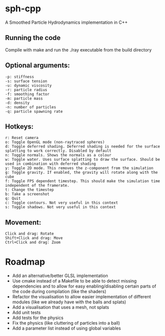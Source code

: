 # sph-cpp
A Smoothed Particle Hydrodynamics implementation in C++

## Running the code
Compile with make and run the ./ray executable from the build directory

## Optional arguments:
    -p: stiffness
    -s: surface tension
    -u: dynamic viscosity
    -r: particle radius
    -f: smoothing factor
    -m: particle mass
    -d: density
    -n: number of particles
    -q: particle spawning rate

## Hotkeys:
    r: Reset camera
    o: Toggle OpenGL mode (non-raytraced spheres)
    d: Toggle deferred shading. Deferred shading is needed for the surface splatting to work correctly. Disabled by default
    n: Toggle normals. Shows the normals as a colour
    w: Toggle water. Uses surface splatting to draw the surface. Should be used in combination with deferred shading
    y: Toggle 2D mode. This removes the z-component from the simulation
    g: Toggle gravity. If enabled, the gravity will rotate along with the cube
    f: Toggle FPS dependent timestep. This should make the simulation time independent of the framerate.
    t: Change the timestep
    b: Take a screenshot
    q: Quit
    c: Toggle contours. Not very useful in this context
    s: Toggle shadows. Not very useful in this context

## Movement:
    Click and drag: Rotate
    Shift+Click and drag: Move
    Ctrl+Click and drag: Zoom

# Roadmap
-   Add an alternative/better GLSL implementation
-   Use cmake instead of a Makefile to be able to detect missing dependencies and to allow for easy enabling/disabling certain parts of the code during compilation (like the shaders)
-   Refactor the visualisation to allow easier implementation of different modules (like we already have with the balls and splats)
-   Add a visualisation that uses a mesh, not splats
-   Add unit tests
-   Add tests for the physics
-   Fix the physics (like cluttering of particles into a ball)
-   Add a parameter list instead of using global variables
